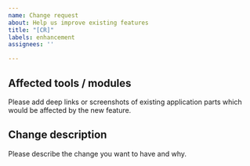 ```yaml
---
name: Change request
about: Help us improve existing features
title: "[CR]"
labels: enhancement
assignees: ''

---
```


## Affected tools / modules

Please add deep links or screenshots of existing application parts which would be affected by the new feature.

## Change description

Please describe the change you want to have and why.
